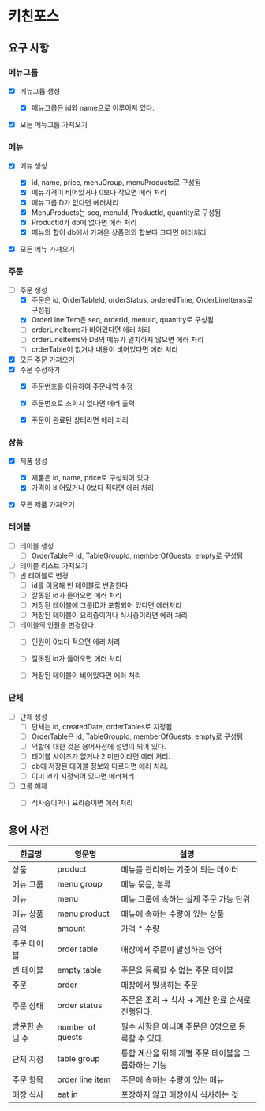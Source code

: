 # 키친포스

## 요구 사항

### 메뉴그룹

- [x] 메뉴그룹 생성
  - [x] 메뉴그룹은 id와 name으로 이루어져 있다.
- [x] 모든 메뉴그룹 가져오기



### 메뉴

- [x] 메뉴 생성
  - [x] id, name, price, menuGroup, menuProducts로 구성됨
  - [x] 메뉴가격이 비어있거나 0보다 작으면 에러 처리
  - [x] 메뉴그룹ID가 없다면 에러처리
  - [x] MenuProducts는 seq, menuId, ProductId, quantity로 구성됨
  - [x] ProductId가 db에 없다면 에러 처리
  - [x] 메뉴의 합이 db에서 가져온 상품의의 합보다 크다면 에러처리
- [x] 모든 메뉴 가져오기



### 주문

- [ ] 주문 생성
  - [x] 주문은 id, OrderTableId, orderStatus, orderedTime, OrderLineItems로 구성됨
  - [x] OrderLineITem은 seq, orderId, menuId, quantity로 구성됨
  - [ ] orderLineItems가 비어있다면 에러 처리
  - [ ] orderLineItems와 DB의 메뉴가 일치하지 않으면 에러 처리
   - [ ] orderTable이 없거나 내용이 비어있다면 에러 처리
- [x] 모든 주문 가져오기
- [x] 주문 수정하기
  - [x] 주문번호를 이용하여 주문내역 수정
  - [x] 주문번호로 조회시 없다면 에러 출력
  - [x] 주문이 완료된 상태라면 에러 처리



### 상품

- [x] 제품 생성
  - [x] 제품은 id, name, price로 구성되어 있다.
  - [x] 가격이 비어있거나 0보다 적다면 에러 처리
- [x] 모든 제품 가져오기



### 테이블

- [ ] 테이블 생성
  - [ ] OrderTable은 id, TableGroupId, memberOfGuests, empty로 구성됨
- [ ] 테이블 리스트 가져오기
- [ ] 빈 테이블로 변경
  - [ ] id를 이용해 빈 테이블로 변경한다
  - [ ] 잘못된 id가 들어오면 에러 처리
  - [ ] 저장된 테이블에 그룹ID가 포함되어 있다면 에러처리
  - [ ] 저장된 테이블이 요리중이거나 식사중이라면 에러 처리
- [ ] 테이블의 인원을 변경한다.
  - [ ] 인원이 0보다 적으면 에러 처리
  - [ ] 잘못된 id가 들어오면 에러 처리
  - [ ] 저장된 테이블이 비어있다면 에러 처리


### 단체

- [ ] 단체 생성
  - [ ] 단체는 id, createdDate, orderTables로 지정됨
  - [ ] OrderTable은 id, TableGroupId, memberOfGuests, empty로 구성됨
  - [ ] 역할에 대한 것은 용어사전에 설명이 되어 있다.
  - [ ] 테이블 사이즈가 없거나 2 미만이라면 에러 처리.
  - [ ] db에 저장된 테이블 정보와 다르다면 에러 처리.
  - [ ] 이미 id가 지정되어 있다면 에러처리
- [ ] 그룹 해제
  - [ ] 식사중이거나 요리중이면 에러 처리



## 용어 사전

| 한글명 | 영문명 | 설명 |
| --- | --- | --- |
| 상품 | product | 메뉴를 관리하는 기준이 되는 데이터 |
| 메뉴 그룹 | menu group | 메뉴 묶음, 분류 |
| 메뉴 | menu | 메뉴 그룹에 속하는 실제 주문 가능 단위 |
| 메뉴 상품 | menu product | 메뉴에 속하는 수량이 있는 상품 |
| 금액 | amount | 가격 * 수량 |
| 주문 테이블 | order table | 매장에서 주문이 발생하는 영역 |
| 빈 테이블 | empty table | 주문을 등록할 수 없는 주문 테이블 |
| 주문 | order | 매장에서 발생하는 주문 |
| 주문 상태 | order status | 주문은 조리 ➜ 식사 ➜ 계산 완료 순서로 진행된다. |
| 방문한 손님 수 | number of guests | 필수 사항은 아니며 주문은 0명으로 등록할 수 있다. |
| 단체 지정 | table group | 통합 계산을 위해 개별 주문 테이블을 그룹화하는 기능 |
| 주문 항목 | order line item | 주문에 속하는 수량이 있는 메뉴 |
| 매장 식사 | eat in | 포장하지 않고 매장에서 식사하는 것 |
